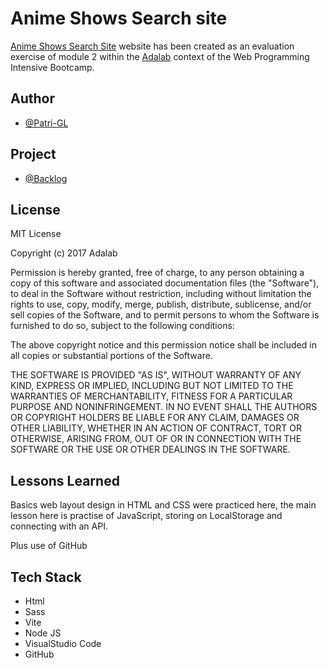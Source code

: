 # Anime Shows Search site

[Anime Shows Search Site](http://beta.adalab.es/modulo-2-evaluacion-final-Patri-GL/) website has been created as an evaluation exercise of module 2 within the [Adalab](https://adalab.es/) context of the Web Programming Intensive Bootcamp.

## Author

- [@Patri-GL](https://github.com/Patri-GL)

## Project

- [@Backlog]([https://github.com/Patri-GL](https://github.com/orgs/Adalab/projects/512))

## License

MIT License

Copyright (c) 2017 Adalab

Permission is hereby granted, free of charge, to any person obtaining a copy of this software and associated documentation files (the "Software"), to deal in the Software without restriction, including without limitation the rights to use, copy, modify, merge, publish, distribute, sublicense, and/or sell copies of the Software, and to permit persons to whom the Software is furnished to do so, subject to the following conditions:

The above copyright notice and this permission notice shall be included in all copies or substantial portions of the Software.

THE SOFTWARE IS PROVIDED "AS IS", WITHOUT WARRANTY OF ANY KIND, EXPRESS OR IMPLIED, INCLUDING BUT NOT LIMITED TO THE WARRANTIES OF MERCHANTABILITY, FITNESS FOR A PARTICULAR PURPOSE AND NONINFRINGEMENT. IN NO EVENT SHALL THE AUTHORS OR COPYRIGHT HOLDERS BE LIABLE FOR ANY CLAIM, DAMAGES OR OTHER LIABILITY, WHETHER IN AN ACTION OF CONTRACT, TORT OR OTHERWISE, ARISING FROM, OUT OF OR IN CONNECTION WITH THE SOFTWARE OR THE USE OR OTHER DEALINGS IN THE SOFTWARE.

## Lessons Learned

Basics web layout design in HTML and CSS were practiced here, the main lesson here is practise of JavaScript, storing on LocalStorage and connecting with an API.

Plus use of GitHub

## Tech Stack

- Html
- Sass
- Vite
- Node JS
- VisualStudio Code
- GitHub
